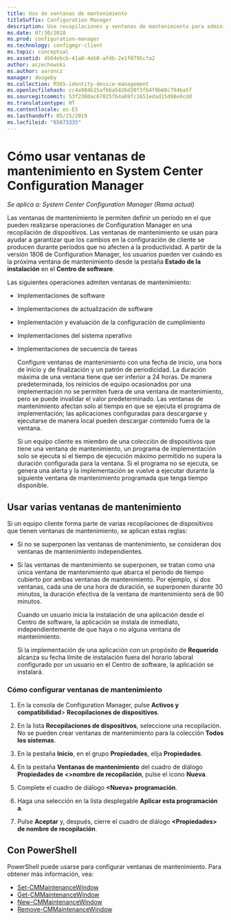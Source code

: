 ```yaml
---
title: Uso de ventanas de mantenimiento
titleSuffix: Configuration Manager
description: Use recopilaciones y ventanas de mantenimiento para administrar eficazmente los clientes en System Center Configuration Manager.
ms.date: 07/30/2018
ms.prod: configuration-manager
ms.technology: configmgr-client
ms.topic: conceptual
ms.assetid: 4564ebcb-41a8-4eb0-afdb-2e1f0795cfa2
author: aczechowski
ms.author: aaroncz
manager: dougeby
ms.collection: M365-identity-device-management
ms.openlocfilehash: cc4a984b15af66a5426d30f3fb4f0b68c794ba5f
ms.sourcegitcommit: 53f2380ac67025fb4a69fc1651edad15d98e0cdd
ms.translationtype: HT
ms.contentlocale: es-ES
ms.lasthandoff: 05/15/2019
ms.locfileid: "65673335"
---
```

# <a name="how-to-use-maintenance-windows-in-system-center-configuration-manager"></a>Cómo usar ventanas de mantenimiento en System Center Configuration Manager

*Se aplica a: System Center Configuration Manager (Rama actual)*

Las ventanas de mantenimiento le permiten definir un período en el que pueden realizarse operaciones de Configuration Manager en una recopilación de dispositivos. Las ventanas de mantenimiento se usan para ayudar a garantizar que los cambios en la configuración de cliente se producen durante períodos que no afecten a la productividad. A partir de la versión 1806 de Configuration Manager, los usuarios pueden ver cuándo es la próxima ventana de mantenimiento desde la pestaña **Estado de la instalación** en el **Centro de software**. <!--1358131-->

 Las siguientes operaciones admiten ventanas de mantenimiento:  

- Implementaciones de software  

- Implementaciones de actualización de software  

- Implementación y evaluación de la configuración de cumplimiento  

- Implementaciones del sistema operativo  

- Implementaciones de secuencia de tareas  

  Configure ventanas de mantenimiento con una fecha de inicio, una hora de inicio y de finalización y un patrón de periodicidad. La duración máxima de una ventana tiene que ser inferior a 24 horas. De manera predeterminada, los reinicios de equipo ocasionados por una implementación no se permiten fuera de una ventana de mantenimiento, pero se puede invalidar el valor predeterminado. Las ventanas de mantenimiento afectan solo al tiempo en que se ejecuta el programa de implementación; las aplicaciones configuradas para descargarse y ejecutarse de manera local pueden descargar contenido fuera de la ventana.  

  Si un equipo cliente es miembro de una colección de dispositivos que tiene una ventana de mantenimiento, un programa de implementación solo se ejecuta si el tiempo de ejecución máximo permitido no supera la duración configurada para la ventana. Si el programa no se ejecuta, se genera una alerta y la implementación se vuelve a ejecutar durante la siguiente ventana de mantenimiento programada que tenga tiempo disponible.  

## <a name="using-multiple-maintenance-windows"></a>Usar varias ventanas de mantenimiento  
 Si un equipo cliente forma parte de varias recopilaciones de dispositivos que tienen ventanas de mantenimiento, se aplican estas reglas:  

- Si no se superponen las ventanas de mantenimiento, se consideran dos ventanas de mantenimiento independientes.  

- Si las ventanas de mantenimiento se superponen, se tratan como una única ventana de mantenimiento que abarca el período de tiempo cubierto por ambas ventanas de mantenimiento. Por ejemplo, si dos ventanas, cada una de una hora de duración, se superponen durante 30 minutos, la duración efectiva de la ventana de mantenimiento será de 90 minutos.  

  Cuando un usuario inicia la instalación de una aplicación desde el Centro de software, la aplicación se instala de inmediato, independientemente de que haya o no alguna ventana de mantenimiento.  

  Si la implementación de una aplicación con un propósito de **Requerido** alcanza su fecha límite de instalación fuera del horario laboral configurado por un usuario en el Centro de software, la aplicación se instalará. 

### <a name="how-to-configure-maintenance-windows"></a>Cómo configurar ventanas de mantenimiento  

1.  En la consola de Configuration Manager, pulse **Activos y compatibilidad**>  **Recopilaciones de dispositivos**.  

3.  En la lista **Recopilaciones de dispositivos**, seleccione una recopilación. No se pueden crear ventanas de mantenimiento para la colección **Todos los sistemas**.  

4.  En la pestaña **Inicio**, en el grupo **Propiedades**, elija **Propiedades**.  

5.  En la pestaña **Ventanas de mantenimiento** del cuadro de diálogo **Propiedades de &lt;\>nombre de recopilación**, pulse el icono **Nueva**.  

6.  Complete el cuadro de diálogo **&lt;Nueva\> programación**.  

7.  Haga una selección en la lista desplegable **Aplicar esta programación a**.  

8.  Pulse **Aceptar** y, después, cierre el cuadro de diálogo **&lt;Propiedades\> de nombre de recopilación**.  
 
## <a name="bkmk_powershell"></a> Con PowerShell

PowerShell puede usarse para configurar ventanas de mantenimiento.  Para obtener más información, vea:

* [Set-CMMaintenanceWindow](https://docs.microsoft.com/powershell/module/configurationmanager/set-cmmaintenancewindow)
* [Get-CMMaintenanceWindow](https://docs.microsoft.com/powershell/module/configurationmanager/get-cmmaintenancewindow)
* [New-CMMaintenanceWindow](https://docs.microsoft.com/powershell/module/configurationmanager/new-cmmaintenancewindow)
* [Remove-CMMaintenanceWindow](https://docs.microsoft.com/powershell/module/configurationmanager/remove-cmmaintenancewindow)
